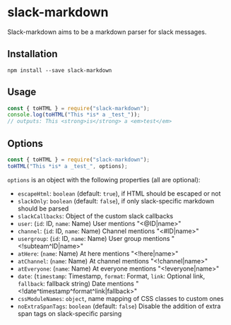 # slack-markdown
Slack-markdown aims to be a markdown parser for slack messages.

## Installation
`npm install --save slack-markdown`

## Usage
```js
const { toHTML } = require("slack-markdown");
console.log(toHTML("This *is* a _test_"));
// outputs: This <strong>is</strong> a <em>test</em>
```

## Options
```js
const { toHTML } = require("slack-markdown");
toHTML("This *is* a _test_", options);
```

`options` is an object with the following properties (all are optional):

 - `escapeHtml`: `boolean` (default: `true`), if HTML should be escaped or not
 - `slackOnly`: `boolean` (default: `false`), if only slack-specific markdown should be parsed
 - `slackCallbacks`: Object of the custom slack callbacks
  - `user`: (`id`: ID, `name`: Name) User mentions "<@ID|name>"
  - `channel`: (`id`: ID, `name`: Name) Channel mentions "<#ID|name>"
  - `usergroup`: (`id`: ID, `name`: Name) User group mentions "<!subteam^ID|name>"
  - `atHere`: (`name`: Name) At here mentions "<!here|name>"
  - `atChannel`: (`name`: Name) At channel mentions "<!channel|name>"
  - `atEveryone`: (`name`: Name) At everyone mentions "<!everyone|name>"
  - `date`: (`timestamp`: Timestamp, `format`: Format, `link`: Optional link, `fallback`: fallback string) Date mentions "<!date^timestamp^format^link|fallback>"
 - `cssModuleNames`: `object`, name mapping of CSS classes to custom ones
 - `noExtraSpanTags`: `boolean` (default: `false`) Disable the addition of extra span tags on slack-specific parsing
